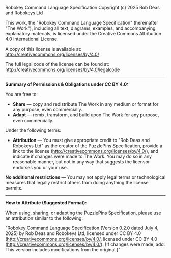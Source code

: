 Robokey Command Language Specification
Copyright (c) 2025 Rob Deas and Robokeys Ltd

This work, the "Robokey Command Language Specification" (hereinafter "The Work"), including all text, diagrams, examples, and accompanying explanatory materials, is licensed under the Creative Commons Attribution 4.0 International License.

A copy of this license is available at:
http://creativecommons.org/licenses/by/4.0/

The full legal code of the license can be found at:
http://creativecommons.org/licenses/by/4.0/legalcode

--------------------------------------------------------------------------------

**Summary of Permissions & Obligations under CC BY 4.0:**

You are free to:

* **Share** — copy and redistribute The Work in any medium or format for any purpose, even commercially.
* **Adapt** — remix, transform, and build upon The Work for any purpose, even commercially.

Under the following terms:

* **Attribution** — You must give appropriate credit to "Rob Deas and Robokeys Ltd" as the creator of the PuzzlePins Specification, provide a link to the license (http://creativecommons.org/licenses/by/4.0/), and indicate if changes were made to The Work. You may do so in any reasonable manner, but not in any way that suggests the licensor endorses you or your use.

**No additional restrictions** — You may not apply legal terms or technological measures that legally restrict others from doing anything the license permits.

--------------------------------------------------------------------------------

**How to Attribute (Suggested Format):**

When using, sharing, or adapting the PuzzlePins Specification, please use an attribution similar to the following:

"Robokey Command Language Specification (Version 0.2.0 dated July 4, 2025) by Rob Deas and Robokeys Ltd, licensed under CC BY 4.0 (http://creativecommons.org/licenses/by/4.0/, licensed under CC BY 4.0 (http://creativecommons.org/licenses/by/4.0/). [If changes were made, add: This version includes modifications from the original.]"
